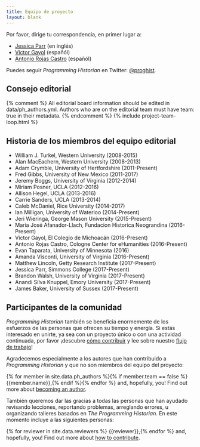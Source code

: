 ```yaml
---
title: Equipo de proyecto
layout: blank
---
```


Por favor, dirige tu correspondencia, en primer lugar a:
* <a href="mailto:jparr1129@gmail.com">Jessica Parr</a> (en inglés)
* <a href="mailto:vgayol@colmich.edu.mx">Victor Gayol</a> (españól)
* <a href="mailto:rojas.castro.antonio@gmail.com">Antonio Rojas Castro</a> (españól)

Puedes seguir _Programming Historian_ en Twitter: [@proghist](http://twitter.com/proghist).

## Consejo editorial

{% comment %}
All editorial board information should be edited in data/ph_authors.yml. Authors who are on the editorial team must have team: true in their metadata.
{% endcomment %}
{% include project-team-loop.html %}

## Historia de los miembros del equipo editorial

* William J. Turkel, Western University (2008-2015)
* Alan MacEachern, Western University (2008-2013)
* Adam Crymble, University of Hertfordshire (2011-Present)
* Fred Gibbs, University of New Mexico (2011-2017)
* Jeremy Boggs, University of Virginia (2012-2014)
* Miriam Posner, UCLA (2012-2016)
* Allison Hegel, UCLA (2013-2016)
* Carrie Sanders, UCLA (2013-2014)
* Caleb McDaniel, Rice University (2014-2017)
* Ian Milligan, University of Waterloo (2014-Present)
* Jeri Wieringa, George Mason University (2015-Present)
* Maria Jos&eacute; Afanador-Llach, Fundacion Historica Neograndina (2016-Present)
* Victor Gayol, El Colegio de Michoac&aacute;n (2016-Present)
* Antonio Rojas Castro, Cologne Center for eHumanities (2016-Present)
* Evan Taparata, University of Minnesota (2016)
* Amanda Visconti, University of Virginia (2016-Present)
* Matthew Lincoln, Getty Research Institute (2017-Present)
* Jessica Parr, Simmons College (2017-Present)
* Brandon Walsh, University of Virginia (2017-Present)
* Anandi Silva Knuppel, Emory University (2017-Present)
* James Baker, University of Sussex (2017-Present)


## Participantes de la comunidad

*Programming Historian* también se beneficia enormemente de los esfuerzos de las personas que ofrecen su tiempo y energía. Si estás interesado en unirte, ya sea con un proyecto único o con una actividad continuada, por favor ¡descubre [cómo contribuir](/es/contribuciones) y lee sobre nuestro [flujo de trabajo](/es/guia-para-autores)!

Agradecemos especialmente a los autores que han contribuido a _Programming Historian_ y que no son miembros del equipo del proyecto:

{% for member in site.data.ph_authors %}{% if member.team == false %} {{member.name}},{% endif %}{% endfor %} and, hopefully, you! Find out more about [becoming an author](/contribute).

También queremos dar las gracias a todas las personas que han ayudado revisando lecciones, reportando problemas, arreglando errores, u organizando talleres basados en *The Programming Historian*. En este momento incluye a las siguientes personas:

{% for reviewer in site.data.reviewers %}
{{reviewer}},{% endfor %} and, hopefully, you! Find out more about [how to
contribute](/contribute).
